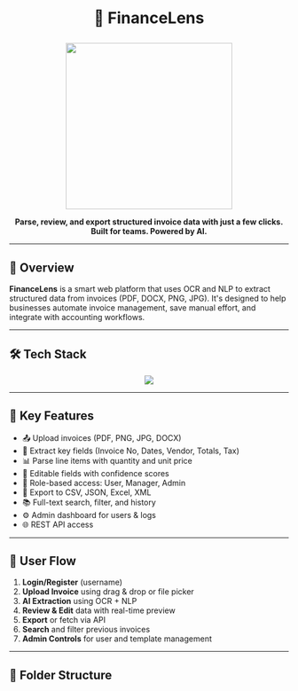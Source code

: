 # <p align="center">🧾 FinanceLens</p>

<p align="center">
  <img src="https://media.giphy.com/media/v1.Y2lkPTc5MGI3NjExY3YxbWRrYXF4YjVvbDJkamlpNHNubjU1bGVnazl1NWt3MmtxdGhlcCZlcD12MV9naWZzX3NlYXJjaCZjdD1n/hVEBWRInEvNOEVS18i/giphy.gif" width="300" />
</p>

<p align="center"><b>Parse, review, and export structured invoice data with just a few clicks. Built for teams. Powered by AI.</b></p>

---

## 🧠 Overview

**FinanceLens** is a smart web platform that uses OCR and NLP to extract structured data from invoices (PDF, DOCX, PNG, JPG). It's designed to help businesses automate invoice management, save manual effort, and integrate with accounting workflows.

---

## 🛠 Tech Stack

<p align="center">
  <img src="https://skillicons.dev/icons?i=react,python,fastapi,nodejs,express,postman,git,github,vscode,mongodb" /><br/>
</p>

---

## 🚀 Key Features

- 📤 Upload invoices (PDF, PNG, JPG, DOCX)
- 🤖 Extract key fields (Invoice No, Dates, Vendor, Totals, Tax)
- 📊 Parse line items with quantity and unit price
- 📝 Editable fields with confidence scores
- 🔐 Role-based access: User, Manager, Admin
- 📁 Export to CSV, JSON, Excel, XML
- 📚 Full-text search, filter, and history
- ⚙️ Admin dashboard for users & logs
- 🌐 REST API access

---

## 🧭 User Flow

1. **Login/Register** (username)
2. **Upload Invoice** using drag & drop or file picker
3. **AI Extraction** using OCR + NLP
4. **Review & Edit** data with real-time preview
5. **Export** or fetch via API
6. **Search** and filter previous invoices
7. **Admin Controls** for user and template management

---

## 📂 Folder Structure

